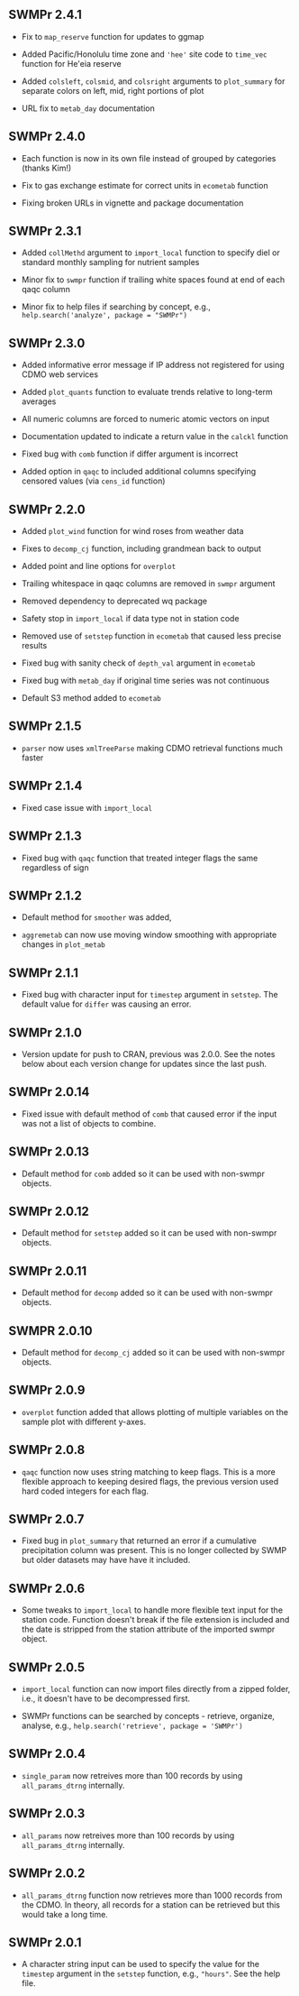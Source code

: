 ## SWMPr 2.4.1

* Fix to `map_reserve` function for updates to ggmap

* Added Pacific/Honolulu time zone and `'hee'` site code to `time_vec` function for He'eia reserve

* Added `colsleft`, `colsmid`, and `colsright` arguments to `plot_summary` for separate colors on left, mid, right portions of plot

* URL fix to `metab_day` documentation

## SWMPr 2.4.0

* Each function is now in its own file instead of grouped by categories (thanks Kim!)

* Fix to gas exchange estimate for correct units in `ecometab` function

* Fixing broken URLs in vignette and package documentation

## SWMPr 2.3.1

* Added `collMethd` argument to `import_local` function to specify diel or standard monthly sampling for nutrient samples

* Minor fix to `swmpr` function if trailing white spaces found at end of each qaqc column

* Minor fix to help files if searching by concept, e.g., `help.search('analyze', package = "SWMPr")`

## SWMPr 2.3.0

* Added informative error message if IP address not registered for using CDMO web services

* Added `plot_quants` function to evaluate trends relative to long-term averages

* All numeric columns are forced to numeric atomic vectors on input

* Documentation updated to indicate a return value in the `calckl` function

* Fixed bug with `comb` function if differ argument is incorrect

* Added option in `qaqc` to included additional columns specifying censored values (via `cens_id` function)

## SWMPr 2.2.0

* Added `plot_wind` function for wind roses from weather data

* Fixes to `decomp_cj` function, including grandmean back to output

* Added point and line options for `overplot`

* Trailing whitespace in qaqc columns are removed in `swmpr` argument

* Removed dependency to deprecated wq package

* Safety stop in `import_local` if data type not in station code

* Removed use of `setstep` function in `ecometab` that caused less precise results

* Fixed bug with sanity check of `depth_val` argument in `ecometab`

* Fixed bug with `metab_day` if original time series was not continuous

* Default S3 method added to `ecometab`

## SWMPr 2.1.5

* `parser` now uses `xmlTreeParse` making CDMO retrieval functions much faster 

## SWMPr 2.1.4

* Fixed case issue with `import_local`

## SWMPr 2.1.3

* Fixed bug with `qaqc` function that treated integer flags the same regardless of sign

## SWMPr 2.1.2

* Default method for `smoother` was added, 

* `aggremetab` can now use moving window smoothing with appropriate changes in `plot_metab`

## SWMPr 2.1.1

* Fixed bug with character input for `timestep` argument in `setstep`.  The default value for `differ` was causing an error.

## SWMPr 2.1.0

* Version update for push to CRAN, previous was 2.0.0.  See the notes below about each version change for updates since the last push.

## SWMPr 2.0.14
* Fixed issue with default method of `comb` that caused error if the input was not a list of objects to combine.

## SWMPr 2.0.13
* Default method for `comb` added so it can be used with non-swmpr objects.

## SWMPr 2.0.12
* Default method for `setstep` added so it can be used with non-swmpr objects. 

## SWMPr 2.0.11
* Default method for `decomp` added so it can be used with non-swmpr objects. 

## SWMPR 2.0.10
* Default method for `decomp_cj` added so it can be used with non-swmpr objects. 

## SWMPr 2.0.9
* `overplot` function added that allows plotting of multiple variables on the sample plot with different y-axes.

## SWMPr 2.0.8
* `qaqc` function now uses string matching to keep flags.  This is a more flexible approach to keeping desired flags, the previous version used hard coded integers for each flag.

## SWMPr 2.0.7
* Fixed bug in `plot_summary` that returned an error if a cumulative precipitation column was present.  This is no longer collected by SWMP but older datasets may have have it included.

## SWMPr 2.0.6
* Some tweaks to `import_local` to handle more flexible text input for the station code.  Function doesn't break if the file extension is included and the date is stripped from the station attribute of the imported swmpr object.

## SWMPr 2.0.5
* `import_local` function can now import files directly from a zipped folder, i.e., it doesn't have to be decompressed first. 

* SWMPr functions can be searched by concepts - retrieve, organize, analyse, e.g., `help.search('retrieve', package = 'SWMPr')`  

## SWMPr 2.0.4
* `single_param` now retreives more than 100 records by using `all_params_dtrng` internally.

## SWMPr 2.0.3
* `all_params` now retreives more than 100 records by using `all_params_dtrng` internally.

## SWMPr 2.0.2
* `all_params_dtrng` function now retrieves more than 1000 records from the CDMO.  In theory, all records for a station can be retrieved but this would take a long time. 

## SWMPr 2.0.1
* A character string input can be used to specify the value for the `timestep` argument in the `setstep` function, e.g., `"hours"`.  See the help file. 